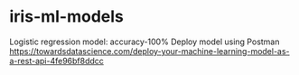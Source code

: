 # iris-ml-models

Logistic regression model: accuracy-100%
Deploy model using Postman
https://towardsdatascience.com/deploy-your-machine-learning-model-as-a-rest-api-4fe96bf8ddcc

